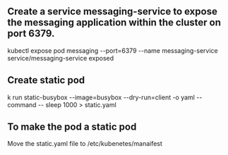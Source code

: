 ## Create a service messaging-service to expose the messaging application within the cluster on port 6379.

kubectl expose pod messaging --port=6379 --name messaging-service
service/messaging-service exposed

## Create static pod 
 k run static-busybox --image=busybox --dry-run=client -o yaml --command -- sleep 1000  > static.yaml

## To make the pod a static pod 
 Move the static.yaml file to /etc/kubenetes/manaifest 